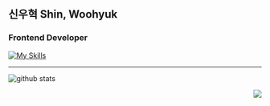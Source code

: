 ## 신우혁 Shin, Woohyuk
### Frontend Developer

<!--
![Javascript](https://img.shields.io/badge/Javscript-F7DF1E?style=flat&logo=Javascript&logoColor=white)
[![Typescript Badge](https://img.shields.io/badge/TypeScript-3178C6?style=flat&logo=TypeScript&logoColor=white)](https://www.typescriptlang.org/)
[![React.js Badge](https://img.shields.io/badge/React-61DAFB?style=flat&logo=React&logoColor=white)](https://reactjs.org/)
[![Sass Badge](https://img.shields.io/badge/Sass-CC6699?style=flat&logo=Sass&logoColor=white)](https://sass-lang.com/)

[![Node.js Badge](https://img.shields.io/badge/Node.js-339933?style=flat-square&logo=node.js&logoColor=white)](https://nodejs.org/)
[![Express Badge](https://img.shields.io/badge/Express-000000?style=flat-square&logo=express&logoColor=white)](https://expressjs.com/)
-->
[![My Skills](https://skillicons.dev/icons?i=js,ts,scss,react,nodejs,express,mysql&perline=4)](https://skillicons.dev)

---

![github stats](https://github-readme-stats.vercel.app/api?username=woo-dev-log&theme=cobalt)

<!--[![Top Langs](https://github-readme-stats.vercel.app/api/top-langs/?username=woo-dev-log&layout=compact)](https://github.com/woo-dev-log/)-->

<div align=right>
<img src="https://hits.seeyoufarm.com/api/count/incr/badge.svg?url=https%3A%2F%2Fgithub.com%2Fwoo-dev-log&count_bg=%23555555&title_bg=%23555555&icon=&icon_color=%23E7E7E7&title=hits&edge_flat=false"/>
</div>
